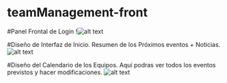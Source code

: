# teamManagement-front

#Panel Frontal de Login
!![alt text](https://github.com/airam-santos/teamManagement-front-1/blob/master/img/PaginaPrincipal.jpg)

#Diseño de Interfaz de Inicio. Resumen de los Próximos eventos + Noticias.
![alt text](https://github.com/airam-santos/teamManagement-front-1/blob/master/img/PaginaPrincipal.jpg)

#Diseño del Calendario de los Equipos. Aquí podras ver todos los eventos previstos y hacer modificaciones.
![alt text](https://github.com/airam-santos/teamManagement-front-1/blob/master/img/calendario.jpg)
